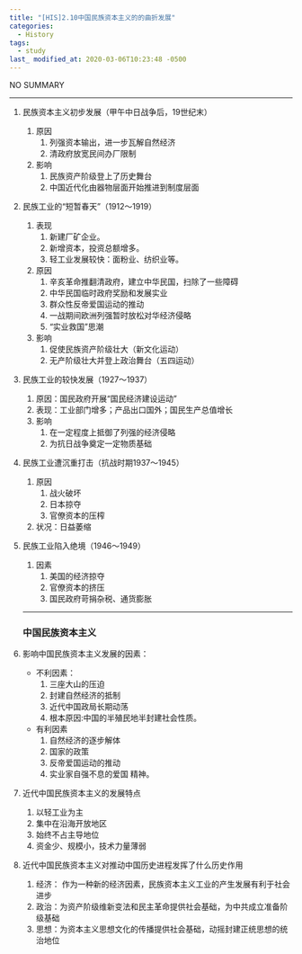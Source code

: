 ```yaml
---
title: "[HIS]2.10中国民族资本主义的的曲折发展"
categories:
  - History
tags:
  - study
last_ modified_at: 2020-03-06T10:23:48 -0500
---
```


NO SUMMARY

***

1. 民族资本主义初步发展（甲午中日战争后，19世纪末）
    1. 原因
        1. 列强资本输出，进一步瓦解自然经济
        2. 清政府放宽民间办厂限制
    2. 影响
        1. 民族资产阶级登上了历史舞台
        2. 中国近代化由器物层面开始推进到制度层面
2. 民族工业的“短暂春天”（1912～1919）
    1. 表现
        1. 新建厂矿企业。        
        2. 新增资本，投资总额增多。                                             
        3. 轻工业发展较快：面粉业、纺织业等。
    2. 原因
        1. 辛亥革命推翻清政府，建立中华民国，扫除了一些障碍
        2. 中华民国临时政府奖励和发展实业
        3. 群众性反帝爱国运动的推动
        4. 一战期间欧洲列强暂时放松对华经济侵略
        5. “实业救国”思潮
    3. 影响
        1. 促使民族资产阶级壮大（新文化运动）
        2. 无产阶级壮大并登上政治舞台（五四运动）
3. 民族工业的较快发展（1927～1937）
    1. 原因：国民政府开展“国民经济建设运动”
    2. 表现：工业部门增多；产品出口国外；国民生产总值增长
    3. 影响
        1. 在一定程度上抵御了列强的经济侵略
        2. 为抗日战争奠定一定物质基础
4. 民族工业遭沉重打击（抗战时期1937～1945）
    1. 原因
        1. 战火破坏
        2. 日本掠夺
        3. 官僚资本的压榨
    2. 状况：日益萎缩
5. 民族工业陷入绝境（1946～1949）
    1. 因素
        1. 美国的经济掠夺
        2. 官僚资本的挤压
        3. 国民政府苛捐杂税、通货膨胀
    
    ***
    
    ### 中国民族资本主义
    
1. 影响中国民族资本主义发展的因素：
    * 不利因素：
        1. 三座大山的压迫
        2. 封建自然经济的抵制
        3. 近代中国政局长期动荡
        4. 根本原因:中国的半殖民地半封建社会性质。
    * 有利因素
        1. 自然经济的逐步解体
        2. 国家的政策
        3. 反帝爱国运动的推动
        4. 实业家自强不息的爱国
              精神。
              
              
2. 近代中国民族资本主义的发展特点
    1. 以轻工业为主
    2. 集中在沿海开放地区
    3. 始终不占主导地位
    4. 资金少、规模小，技术力量薄弱
    
    
3. 近代中国民族资本主义对推动中国历史进程发挥了什么历史作用
    1. 经济： 作为一种新的经济因素，民族资本主义工业的产生发展有利于社会进步
    2. 政治：为资产阶级维新变法和民主革命提供社会基础，为中共成立准备阶级基础
    3. 思想：为资本主义思想文化的传播提供社会基础，动摇封建正统思想的统治地位
